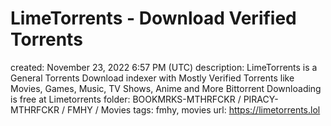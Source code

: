 # LimeTorrents - Download Verified Torrents

created: November 23, 2022 6:57 PM (UTC)
description: LimeTorrents is a General Torrents Download indexer with Mostly Verified Torrents like Movies, Games, Music, TV Shows, Anime and More Bittorrent Downloading is free at Limetorrents
folder: BOOKMRKS-MTHRFCKR / PIRACY-MTHRFCKR / FMHY / Movies
tags: fmhy, movies
url: https://limetorrents.lol